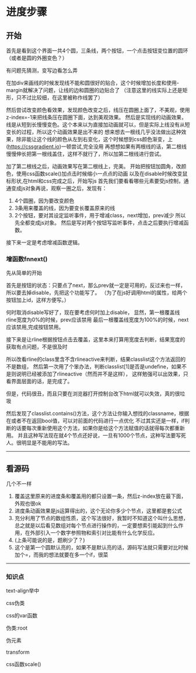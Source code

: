 # 进度步骤
## 开始
首先是看到这个界面一共4个圆，三条线，两个按钮，一个点击按钮变位置的圆环（或者是圆的外圈变色？）

有问题先猜测，变写边看怎么弄

在加div来画线的时候发现线不能和圆很好的贴合，这个时候增加长度和使用-margin就解决了问题，让线的边和圆圈的边贴合了
（注意这里的线实际上还是矩形，只不过比较细，在这里被称作线罢了）

然后尝试改变颜色看效果，发现颜色改变之后，线压在圆圈上面了，不美观，使用z-index=-1来把线条压在圆圈下面，达到美观效果。
然后是实现线的动画效果，线是从短到长慢慢变色。这个本来以为直接加动画就可以，但是实际上线没有从短变长的过程，所以这个动画效果是出不来的
想来想去一根线几乎没法做出这种效果，除非能让这个线的颜色从左到右变化，这个时候想到css颜色渐变，上(https://cssgradient.io)一顿尝试,完全没用
再想想如果有两根线的话，第二根线慢慢伸长把第一根线盖住，这样不就行了，所以加第二根线进行尝试。

加了第二根线之后，动画效果写在第二根线上，完美。
开始把按钮加圆角，改颜色，使用css函数scale()加点击时候缩小一点点的动画
以及在disable时候改变鼠标形状,在html和css完成之后，开始写js
首先我们要看看哪些元素要受js控制，通通变成js对象再说，观察一圈之后，发现有：
1. 4个圆圈，因为要改变颜色
2. 3条用来覆盖的线，因为要变长覆盖原来的线
3. 2个按钮，要对其设定监听事件，用于增减class，next增加，prev减少
所以先全都变成js对象。
然后是写对两个按钮写监听事件，点击之后要执行增减函数。

接下来一定是考虑增减函数逻辑。

### 增函数fnnext()
先从简单的开始

首先是按钮的状态：只要点了next，那么prev就一定是可用的，反过来也一样，所以要去掉disable，先把这个功能写了。
（为了在js好调用html的属性，给两个按钮加上id，这样方便写。）

何时取消disable写好了，现在要考虑何时加上disable，
显然，第一根覆盖线rline宽度为0%的时候，prev应该禁用
最后一根覆盖线宽度为100%的时候，next应该禁用,完成按钮禁用。

接下来是让rline根据按钮点击去覆盖，这里本来打算用宽度去判断，结果宽度的获取有点问题，不是很及时

所以改看rline的class里含不含rlineactive来判断，结果classlist这个方法返回的不是数组，
然后第一次用了个笨办法，判断classlist[1]是否是undefine，如果不是则说明已经被添加了rlineactive（然而并不是这样），
这样勉强可以出效果，只看界面层面的话，是完成了。

但是，代码很丑，而且只要在浏览器打开控制台改下html就可以失效，真的很垃圾

然后发现了classlist.contains()方法，这个方法让你输入想找的classname，根据在或者不在返回bool值，可以对前面的代码进行一点优化
不过其实还是一样，if判断的话要每次重新使用这个方法，如果你是给这个方法赋值的话就得每次都重新用。
并且这种写法现在就4个节点还好说，一旦有1000个节点，这种写法要写死人。很明显是不能用的写法。

---
## 看源码
几个不一样
1. 覆盖这里原来的进度条和覆盖用的都只设置一条，然后z-index放在最下面，外观也很ok
2. 进度条动画效果是js运算得出的，这个无论你多少个节点，这里都是套公式
3. 充分利用了节点的数组性质，这个写法很好，我暂时不知道这个叫什么思想，总之就是以后看见数组对每个节点进行操作的，一定要想索引能起到什么作用，在外部引入一个数字参照物和索引对比能有什么化学反应。
4. (上条可能说的是，题刷少了？)
5. 这个是第一个圆默认亮的，如果不是默认亮的话，源码写法就只需要对比时候加个=，而我的想法就要在多一个if，很菜


---
### 知识点
text-align举中

css伪类

css的var函数

伪类:root

伪元素

transform

css函数scale()